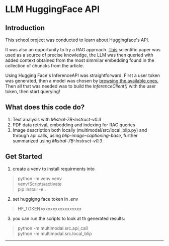 # LLM HuggingFace API

## Introduction

This school project was conducted to learn about Huggingface's API.

It was also an opportunity to try a RAG approach. [This](https://arxiv.org/pdf/2502.15214) scientific paper was used as a source of precise knowledge, the LLM was then queried with added context obtained from the most simmilar embedding found in the collection of chuncks from the article.

Using Hugging Face's InferenceAPI was straightforward. First a user token was generated, then a model was chosen by [browsing the available ones.](https://huggingface.co/models?inference_provider=hf-inference&pipeline_tag=text-generation&sort=trending)
Then all that was needed was to build the *InferenceClient()* with the user token, then start querying!

## What does this code do?

1. Text analysis with *Mistral-7B-Instruct-v0.3*
2. PDF data retrival, embedding and indexing for RAG queries
3. Image description both locally (multimodal/src/local_blip.py) and through api calls, using *blip-image-captioning-base*, further summarized using *Mistral-7B-Instruct-v0.3*

## Get Started

1. create a venv to install requirments into
> python -m venv venv \
> venv\Scripts\activate \
> pip install -e .

2. set huggigng face token in .env
> HF_TOKEN=xxxxxxxxxxxxxxxx

3. you can run the scripts to look at th generated results:

> python -m multimodal.src.api_call \
> python -m multimodal.src.local_blip
--------

